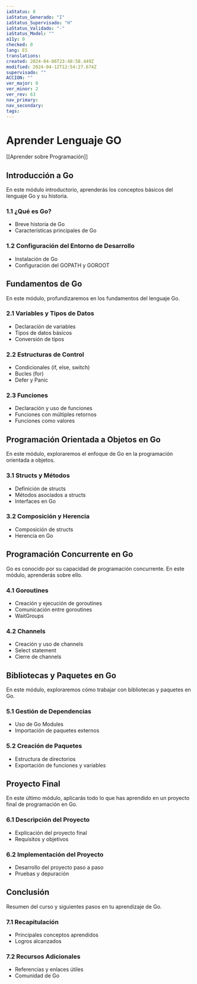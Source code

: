 ```yaml
---
iaStatus: 8
iaStatus_Generado: "I"
iaStatus_Supervisado: "H"
iaStatus_Validado: "-"
iaStatus_Model: ""
a11y: 0
checked: 0
lang: ES
translations: 
created: 2024-04-06T23:48:58.449Z
modified: 2024-04-12T12:54:27.674Z
supervisado: ""
ACCION: ""
ver_major: 0
ver_minor: 2
ver_rev: 63
nav_primary: 
nav_secondary: 
tags:
---
```

# Aprender Lenguaje GO

[[Aprender sobre Programación]]

## Introducción a Go

En este módulo introductorio, aprenderás los conceptos básicos del lenguaje Go y su historia.

### 1.1 ¿Qué es Go?
   - Breve historia de Go
   - Características principales de Go

### 1.2 Configuración del Entorno de Desarrollo
   - Instalación de Go
   - Configuración del GOPATH y GOROOT

## Fundamentos de Go

En este módulo, profundizaremos en los fundamentos del lenguaje Go.

### 2.1 Variables y Tipos de Datos
   - Declaración de variables
   - Tipos de datos básicos
   - Conversión de tipos

### 2.2 Estructuras de Control
   - Condicionales (if, else, switch)
   - Bucles (for)
   - Defer y Panic

### 2.3 Funciones
   - Declaración y uso de funciones
   - Funciones con múltiples retornos
   - Funciones como valores

## Programación Orientada a Objetos en Go

En este módulo, exploraremos el enfoque de Go en la programación orientada a objetos.

### 3.1 Structs y Métodos
   - Definición de structs
   - Métodos asociados a structs
   - Interfaces en Go

### 3.2 Composición y Herencia
   - Composición de structs
   - Herencia en Go

## Programación Concurrente en Go

Go es conocido por su capacidad de programación concurrente. En este módulo, aprenderás sobre ello.

### 4.1 Goroutines
   - Creación y ejecución de goroutines
   - Comunicación entre goroutines
   - WaitGroups

### 4.2 Channels
   - Creación y uso de channels
   - Select statement
   - Cierre de channels

## Bibliotecas y Paquetes en Go

En este módulo, exploraremos cómo trabajar con bibliotecas y paquetes en Go.

### 5.1 Gestión de Dependencias
   - Uso de Go Modules
   - Importación de paquetes externos

### 5.2 Creación de Paquetes
   - Estructura de directorios
   - Exportación de funciones y variables

## Proyecto Final

En este último módulo, aplicarás todo lo que has aprendido en un proyecto final de programación en Go.

### 6.1 Descripción del Proyecto
   - Explicación del proyecto final
   - Requisitos y objetivos

### 6.2 Implementación del Proyecto
   - Desarrollo del proyecto paso a paso
   - Pruebas y depuración

## Conclusión

Resumen del curso y siguientes pasos en tu aprendizaje de Go.

### 7.1 Recapitulación
   - Principales conceptos aprendidos
   - Logros alcanzados

### 7.2 Recursos Adicionales
   - Referencias y enlaces útiles
   - Comunidad de Go


